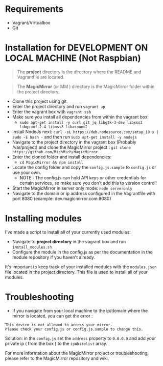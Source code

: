 # Requirements 
- Vagrant/Virtualbox
- Git

# Installation for DEVELOPMENT ON LOCAL MACHINE **(Not Raspbian)**

> The **project** directory is the directory where the README and Vagrantfile are located.

> The **MagicMirror** (or MM ) directory is the MagicMirror folder within the project directory.

- Clone this project using git.
- Enter the project directory and run `vagrant up`
- Enter the vagrant box with `vagrant ssh`
- Make sure you install all dependencies from within the vagrant box: 
  - `sudo apt-get install -y curl git jq libgtk-3-dev libxss1 libgconf-2-4 libnss3 libasound2`
- Install NodeJs next: `curl -sL https://deb.nodesource.com/setup_10.x | sudo -E bash -` and then run `sudo apt-get install -y nodejs`
- Navigate to the project directory in the vagrant box (Probably /var/project) and clone the MagicMirror project : `git clone https://github.com/MichMich/MagicMirror`
- Enter the cloned folder and install dependencies: 
  - `cd MagicMirror && npm install`
- Locate the config folder and copy the `config.js.sample` to `config.js` or use your own. 
  - NOTE : The config.js can hold API keys or other credentials for certain services, so make sure you don't add this to version control!
- Start the MagicMirror in server only mode: `node serveronly`
- Navigate to the domain or ip address configured in the Vagrantfile with port 8080 (example: dev.magicmirror.com:8080)

# Installing modules
I've made a script to install all of your currently used modules:

- Navigate to **project directory** in the vagrant box and run `install_modules.sh`
- Configure the module in the config.js as per the documentation in the module repository if you haven't already.

It's important to keep track of your installed modules with the `modules.json` file located in the project directory. This file is used to install all of your modules.

# Troubleshooting
- If you navigate from your local machine to the ip/domain where the mirror is located, you can get the error : 
```
This device is not allowed to access your mirror. 
Please check your config.js or config.js.sample to change this.
```
Solution: in the `config.js` set the `address` property to `0.0.0.0` and add your private ip ( from the box ) to the `ipWhitelist` array.

For more information about the MagicMirror project or troubleshooting, please refer to the MagicMirror repository and wiki.